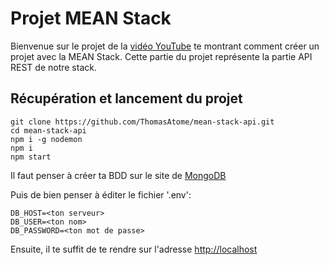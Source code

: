 # Projet MEAN Stack

Bienvenue sur le projet de la [vidéo YouTube](https://youtu.be/EtXxkyCuvww) te montrant comment créer un projet avec la MEAN Stack.
Cette partie du projet représente la partie API REST de notre stack.

## Récupération et lancement du projet

```
git clone https://github.com/ThomasAtome/mean-stack-api.git
cd mean-stack-api
npm i -g nodemon
npm i
npm start
```

Il faut penser à créer ta BDD sur le site de [MongoDB](https://www.mongodb.com/cloud/atlas/lp/try2-fr)

Puis de bien penser à éditer le fichier '.env':

```
DB_HOST=<ton serveur>
DB_USER=<ton nom>
DB_PASSWORD=<ton mot de passe>
```

Ensuite, il te suffit de te rendre sur l'adresse [http://localhost](http://localhost)
